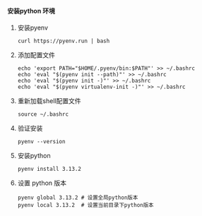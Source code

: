 #### 安装python 环境
1. 安装pyenv
    ```
    curl https://pyenv.run | bash
    ```
2. 添加配置文件
    ```
    echo 'export PATH="$HOME/.pyenv/bin:$PATH"' >> ~/.bashrc
    echo 'eval "$(pyenv init --path)"' >> ~/.bashrc
    echo 'eval "$(pyenv init -)"' >> ~/.bashrc
    echo 'eval "$(pyenv virtualenv-init -)"' >> ~/.bashrc
    ```

3. 重新加载shell配置文件
    ```
    source ~/.bashrc
    ```
3. 验证安装
    ```
    pyenv --version
    ```
4. 安装python
    ```
    pyenv install 3.13.2

    ```
5. 设置 python 版本
    ```
    pyenv global 3.13.2 # 设置全局python版本
    pyenv local 3.13.2  # 设置当前目录下python版本
    ```